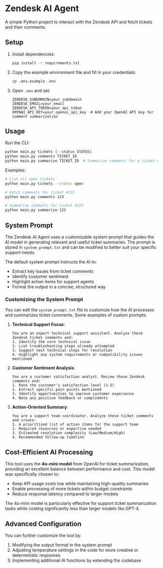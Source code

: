 # Zendesk AI Agent

A simple Python project to interact with the Zendesk API and fetch tickets and their comments.

## Setup

1. Install dependencies:

   ```bash
   pip install -r requirements.txt
   ```

2. Copy the example environment file and fill in your credentials:

   ```bash
   cp .env.example .env
   ```

3. Open `.env` and set:

   ```dotenv
   ZENDESK_SUBDOMAIN=your_subdomain
   ZENDESK_EMAIL=your_email
   ZENDESK_API_TOKEN=your_api_token
   OPENAI_API_KEY=your_openai_api_key  # Add your OpenAI API key for comment summarization
   ```

## Usage

Run the CLI:

```bash
python main.py tickets [--status STATUS]
python main.py comments TICKET_ID
python main.py summarize TICKET_ID  # Summarize comments for a ticket using ChatGPT
```

Examples:

```bash
# List all open tickets
python main.py tickets --status open

# Fetch comments for ticket #123
python main.py comments 123

# Summarize comments for ticket #123
python main.py summarize 123
```

## System Prompt

The Zendesk AI Agent uses a customizable system prompt that guides the AI model in generating relevant and useful ticket summaries. The prompt is stored in `system_prompt.txt` and can be modified to better suit your specific support needs.

The default system prompt instructs the AI to:

- Extract key issues from ticket comments
- Identify customer sentiment
- Highlight action items for support agents
- Format the output in a concise, structured way

### Customizing the System Prompt

You can edit the `system_prompt.txt` file to customize how the AI processes and summarizes ticket comments. Some examples of custom prompts:

1. **Technical Support Focus**:

   ```
   You are an expert technical support assistant. Analyze these Zendesk ticket comments and:
   1. Identify the core technical issue
   2. List troubleshooting steps already attempted
   3. Suggest next technical steps for resolution
   4. Highlight any system requirements or compatibility issues mentioned
   ```

2. **Customer Sentiment Analysis**:

   ```
   You are a customer satisfaction analyst. Review these Zendesk comments and:
   1. Rate the customer's satisfaction level (1-5)
   2. Extract specific pain points mentioned
   3. Identify opportunities to improve customer experience
   4. Note any positive feedback or compliments
   ```

3. **Action-Oriented Summary**:
   ```
   You are a support team coordinator. Analyze these ticket comments and create:
   1. A prioritized list of action items for the support team
   2. Required resources or expertise needed
   3. Estimated resolution complexity (Low/Medium/High)
   4. Recommended follow-up timeline
   ```

## Cost-Efficient AI Processing

This tool uses the **4o-mini model** from OpenAI for ticket summarization, providing an excellent balance between performance and cost. This model was specifically chosen to:

- Keep API usage costs low while maintaining high-quality summaries
- Enable processing of more tickets within budget constraints
- Reduce response latency compared to larger models

The 4o-mini model is particularly effective for support ticket summarization tasks while costing significantly less than larger models like GPT-4.

## Advanced Configuration

You can further customize the tool by:

1. Modifying the output format in the system prompt
2. Adjusting temperature settings in the code for more creative or deterministic responses
3. Implementing additional AI functions by extending the codebase
